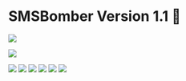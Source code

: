 # SMSBomber Version 1.1 :rocket:

[<img src="icon.png"/>](https://github.com/mahendraplus/SMS-Bomber/raw/main/SMS%20Bomber%20%201.0_1.apk)


[<img src="D.png"/>](https://github.com/mahendraplus/SMS-Bomber/raw/main/SMS%20Bomber%20%201.0_1.apk)

<img src="SMSBomber(1).png"/>
<img src="smsbomber(2).png"/>
<img src="SMSBomber(3).png"/>
<img src="SMSBomber(4).png"/>
<img src="SMSBomber(5).png"/>
<img src="SMSBomber(6).png"/>


